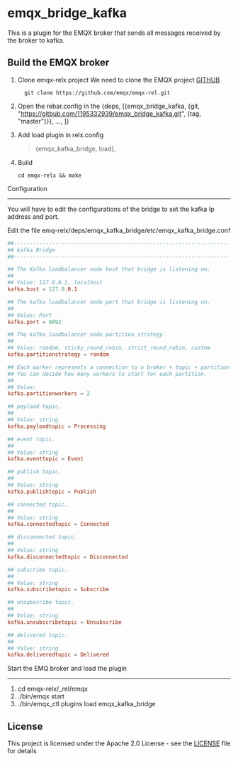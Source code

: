 
# emqx_bridge_kafka

This is a plugin for the EMQX broker that sends all messages received by the broker to kafka.

## Build the EMQX broker

1. Clone emqx-relx project
   We need to clone the EMQX project [GITHUB](https://github.com/emqx/emqx-rel)

    ```shell
      git clone https://github.com/emqx/emqx-rel.git
    ```

2. Open the rebar.config in the 
{deps,
   [{emqx_bridge_kafka, {git, "https://gitbub.com/1195332939/emqx_bridge_kafka.git", {tag, "master"}}},
   ...,
   ]}

3. Add load plugin in relx.config
   >{emqx_kafka_bridge, load},

4. Build

   ```shell
   cd emqx-relx && make
   ```

Configuration

----------------------
You will have to edit the configurations of the bridge to set the kafka Ip address and port.

Edit the file emq-relx/deps/emqx_kafka_bridge/etc/emqx_kafka_bridge.conf

```conf
##--------------------------------------------------------------------
## kafka Bridge
##--------------------------------------------------------------------

## The Kafka loadbalancer node host that bridge is listening on.
##
## Value: 127.0.0.1, localhost
kafka.host = 127.0.0.1

## The kafka loadbalancer node port that bridge is listening on.
##
## Value: Port
kafka.port = 9092

## The kafka loadbalancer node partition strategy.
##
## Value: random, sticky_round_robin, strict_round_robin, custom
kafka.partitionstrategy = random

## Each worker represents a connection to a broker + topic + partition combination.
## You can decide how many workers to start for each partition.
##
## Value:
kafka.partitionworkers = 2

## payload topic.
##
## Value: string
kafka.payloadtopic = Processing

## event topic.
##
## Value: string
kafka.eventtopic = Event

## publish topic.
##
## Value: string
kafka.publishtopic = Publish

## connected topic.
##
## Value: string
kafka.connectedtopic = Connected

## disconnected topic.
##
## Value: string
kafka.disconnectedtopic = Disconnected

## subscribe topic.
##
## Value: string
kafka.subscribetopic = Subscribe

## unsubscribe topic.
##
## Value: string
kafka.unsubscribetopic = Unsubscribe

## delivered topic.
##
## Value: string
kafka.deliveredtopic = Delivered

```

Start the EMQ broker and load the plugin

----------------------

1) cd emqx-relx/_rel/emqx
2) ./bin/emqx start
3) ./bin/emqx_ctl plugins load emqx_kafka_bridge

## License

This project is licensed under the Apache 2.0 License - see the [LICENSE](LICENSE) file for details

